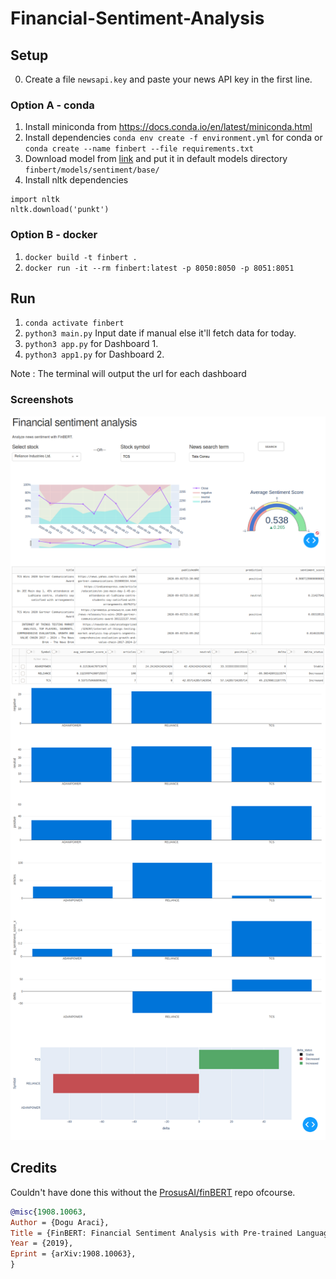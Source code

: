 # Financial-Sentiment-Analysis

## Setup
0. Create a file `newsapi.key` and paste your news API key in the first line.

### Option A - conda
1. Install miniconda from https://docs.conda.io/en/latest/miniconda.html
2. Install dependencies `conda env create -f environment.yml` for conda or `conda create --name finbert --file requirements.txt`
3. Download model from [link](https://prosus-public.s3-eu-west-1.amazonaws.com/finbert/finbert-sentiment/pytorch_model.bin) and put it in default models directory `finbert/models/sentiment/base/`
4. Install nltk dependencies
```
import nltk
nltk.download('punkt')
```

### Option B - docker
1. `docker build -t finbert .`
2. `docker run -it --rm finbert:latest -p 8050:8050 -p 8051:8051`

## Run

1. `conda activate finbert`
2. `python3 main.py` Input date if manual else it'll fetch data for today.
3. `python3 app.py` for Dashboard 1.
4. `python3 app1.py` for Dashboard 2.

Note : The terminal will output the url for each dashboard

### Screenshots
![Home](resources/Stock.png)
![Main](resources/Main.png)

## Credits

Couldn't have done this without the [ProsusAI/finBERT](https://github.com/ProsusAI/finBERT) repo ofcourse.
```bibtex
@misc{1908.10063,
Author = {Dogu Araci},
Title = {FinBERT: Financial Sentiment Analysis with Pre-trained Language Models},
Year = {2019},
Eprint = {arXiv:1908.10063},
}
```